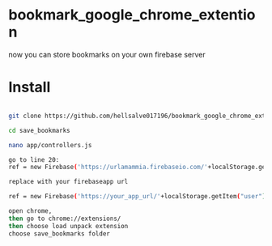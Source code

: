 # bookmark_google_chrome_extention
now you can store bookmarks on your own firebase server

# Install
```sh

git clone https://github.com/hellsalve017196/bookmark_google_chrome_extention/ save_bookmarks

cd save_bookmarks

nano app/controllers.js

go to line 20:
ref = new Firebase('https://urlamammia.firebaseio.com/'+localStorage.getItem("user"));

replace with your firebaseapp url

ref = new Firebase('https://your_app_url/'+localStorage.getItem("user"));

open chrome,
then go to chrome://extensions/
then choose load unpack extension
choose save_bookmarks folder

```
